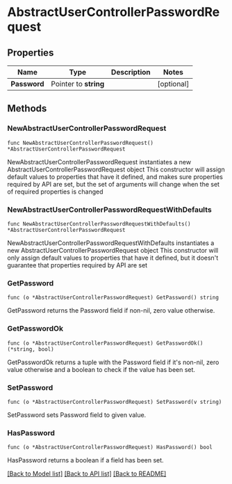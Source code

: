 # AbstractUserControllerPasswordRequest

## Properties

Name | Type | Description | Notes
------------ | ------------- | ------------- | -------------
**Password** | Pointer to **string** |  | [optional] 

## Methods

### NewAbstractUserControllerPasswordRequest

`func NewAbstractUserControllerPasswordRequest() *AbstractUserControllerPasswordRequest`

NewAbstractUserControllerPasswordRequest instantiates a new AbstractUserControllerPasswordRequest object
This constructor will assign default values to properties that have it defined,
and makes sure properties required by API are set, but the set of arguments
will change when the set of required properties is changed

### NewAbstractUserControllerPasswordRequestWithDefaults

`func NewAbstractUserControllerPasswordRequestWithDefaults() *AbstractUserControllerPasswordRequest`

NewAbstractUserControllerPasswordRequestWithDefaults instantiates a new AbstractUserControllerPasswordRequest object
This constructor will only assign default values to properties that have it defined,
but it doesn't guarantee that properties required by API are set

### GetPassword

`func (o *AbstractUserControllerPasswordRequest) GetPassword() string`

GetPassword returns the Password field if non-nil, zero value otherwise.

### GetPasswordOk

`func (o *AbstractUserControllerPasswordRequest) GetPasswordOk() (*string, bool)`

GetPasswordOk returns a tuple with the Password field if it's non-nil, zero value otherwise
and a boolean to check if the value has been set.

### SetPassword

`func (o *AbstractUserControllerPasswordRequest) SetPassword(v string)`

SetPassword sets Password field to given value.

### HasPassword

`func (o *AbstractUserControllerPasswordRequest) HasPassword() bool`

HasPassword returns a boolean if a field has been set.


[[Back to Model list]](../README.md#documentation-for-models) [[Back to API list]](../README.md#documentation-for-api-endpoints) [[Back to README]](../README.md)


